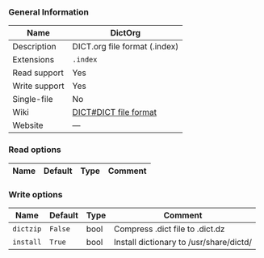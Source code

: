 
### General Information ###
Name | DictOrg
---- | -------
Description | DICT.org file format (.index)
Extensions | `.index`
Read support | Yes
Write support | Yes
Single-file | No
Wiki | [DICT#DICT file format](https://en.wikipedia.org/wiki/DICT#DICT_file_format)
Website | ―


### Read options ###
Name | Default | Type | Comment
---- | ---- | ------- | -------

### Write options ###
Name | Default | Type | Comment
---- | ---- | ------- | -------
`dictzip` | `False` | bool | Compress .dict file to .dict.dz
`install` | `True` | bool | Install dictionary to /usr/share/dictd/
